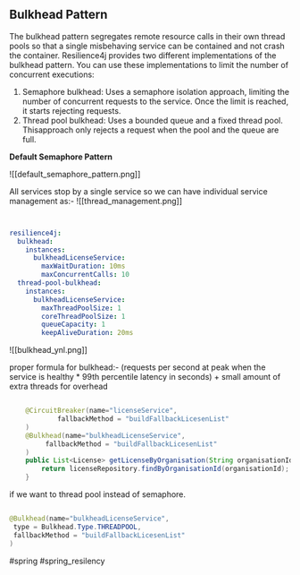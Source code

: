 
## Bulkhead Pattern 

The bulkhead pattern segregates remote resource calls in their own thread pools so that a single misbehaving service can be contained and not crash the container. Resilience4j provides two different implementations of the bulkhead pattern. You can use these implementations to limit the number of concurrent executions:
1) Semaphore bulkhead: Uses a semaphore isolation approach, limiting the number of concurrent requests to the service. Once the limit is reached, it starts rejecting requests.
2) Thread pool bulkhead: Uses a bounded queue and a fixed thread pool. Thisapproach only rejects a request when the pool and the queue are full.

**Default Semaphore Pattern**

![[default_semaphore_pattern.png]]

All services stop by a single service so we can have individual service management as:-
![[thread_management.png]]

```yml


resilience4j:
  bulkhead:
    instances:
      bulkheadLicenseService:
        maxWaitDuration: 10ms
        maxConcurrentCalls: 10
  thread-pool-bulkhead:
    instances:
      bulkheadLicenseService:
        maxThreadPoolSize: 1
        coreThreadPoolSize: 1
        queueCapacity: 1
        keepAliveDuration: 20ms

```
![[bulkhead_ynl.png]]

proper formula for bulkhead:-
(requests per second at peak when the service is healthy * 99th percentile latency in
seconds) + small amount of extra threads for overhead


```java

    @CircuitBreaker(name="licenseService",
            fallbackMethod = "buildFallbackLicesenList"
    )
    @Bulkhead(name="bulkheadLicenseService",
         fallbackMethod = "buildFallbackLicesenList"
    )
    public List<License> getLicenseByOrganisation(String organisationId){
        return licenseRepository.findByOrganisationId(organisationId);
    }

```
 if we want to thread pool instead of semaphore.
``` java

@Bulkhead(name="bulkheadLicenseService",  
 type = Bulkhead.Type.THREADPOOL,  
 fallbackMethod = "buildFallbackLicesenList"  
)

```



#spring  #spring_resilency 